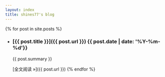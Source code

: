 ```yaml
---
layout: index 
title: shines77's blog
---
```


{% for post in site.posts %}
- ### [{{ post.title }}]({{ post.url }}) <time>{{ post.date | date: '%Y-%m-%d'}}</time>

  {{ post.summary }}

  [全文阅读 &raquo;]({{ post.url }})
{% endfor %}

